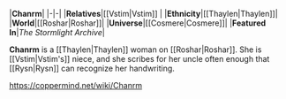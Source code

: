 |**Chanrm**|
|-|-|
|**Relatives**|[[Vstim\|Vstim]] |
|**Ethnicity**|[[Thaylen\|Thaylen]]|
|**World**|[[Roshar\|Roshar]]|
|**Universe**|[[Cosmere\|Cosmere]]|
|**Featured In**|*The Stormlight Archive*|

**Chanrm** is a [[Thaylen\|Thaylen]] woman on [[Roshar\|Roshar]]. She is [[Vstim\|Vstim's]] niece, and she scribes for her uncle often enough that [[Rysn\|Rysn]] can recognize her handwriting.



https://coppermind.net/wiki/Chanrm